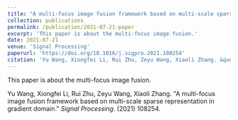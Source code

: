 ```yaml
---
title: "A multi-focus image fusion framework based on multi-scale sparse representation in gradient domain"
collection: publications
permalink: /publication/2021-07-21-paper
excerpt: 'This paper is about the multi-focus image fusion.'
date: 2021-07-21
venue: 'Signal Processing'
paperurl: 'https://doi.org/10.1016/j.sigpro.2021.108254'
citation: 'Yu Wang, Xiongfei Li, Rui Zhu, Zeyu Wang, Xiaoli Zhang. &quot;A multi-focus image fusion framework based on multi-scale sparse representation in gradient domain.&quot; <i>Signal Processing</i>. (2021) 108254.'
---
```

This paper is about the multi-focus image fusion.


Yu Wang, Xiongfei Li, Rui Zhu, Zeyu Wang, Xiaoli Zhang. &quot;A multi-focus image fusion framework based on multi-scale sparse representation in gradient domain.&quot; <i>Signal Processing</i>. (2021) 108254.
